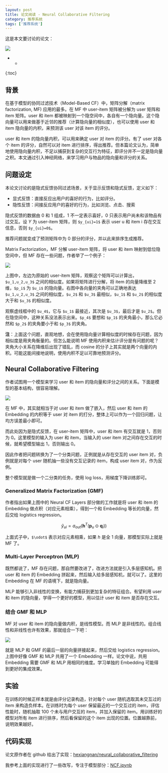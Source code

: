 ```yaml
---
layout: post
title: 论文阅读 - Neural Collaborative Filtering
category: 推荐系统
tags: ['推荐系统']
---
```


这是本文要讨论的论文：

![](https://wangyu-name.oss-cn-hangzhou.aliyuncs.com/superbed/2019/09/10/5d773f80451253d178363e13.jpg)

- *
{:toc}

## 背景

在基于模型的协同过滤技术（Model-Based CF）中，矩阵分解（matrix factorization, MF) 应用的最多。在 MF 中 user-item 矩阵被分解为 user 矩阵和 item 矩阵。user 和 item 都被映射到一个隐空间中，各自有一个隐向量。这个隐向量可以用来做基于近邻的推荐（计算隐向量的相似度），也可以使用 user 和 item 隐向量的内积，来预测该 user 对该 item 的评分。

user 和 item 的隐向量内积，可以用来确定 user 对 item 的评分。有了 user 对各个 item 的评分，自然可以对 item 进行排序，得出推荐。但本篇论文认为，简单地使用隐向量内积，不足以捕获到复杂的交互行为特征，即评分并不一定是隐向量之积。本文通过引入神经网络，来学习用户与物品的隐向量和评分的关系。

## 问题设定

本论文讨论的是隐式反馈协同过滤场景，关于显示反馈和隐式反馈，定义如下：

- 显式反馈：直接反应出用户的喜好的行为，比如评分。
- 隐性反馈：间接反应用户的喜好的行为，比如浏览、点击、搜索

隐式反馈的数据由 0 和 1 组成，1 不一定表示喜好，0 只表示用户尚未和该物品有过交互。设 $Y$ 为 user-item 矩阵，则 `$y_{ui}=1$` 表示 user u 和 item i 存在交互信息，否则 `$y_{ui}=0$`。

推荐问题就变成了预测矩阵中为 0 部分的评分，并以此来排序生成推荐。

Matrix Factorization，MF 分解 user-item 矩阵，将 user 和 item 映射到低位隐空间中，但 MF 存在一些问题，作者举了一个例子：

![](https://wangyu-name.oss-cn-hangzhou.aliyuncs.com/superbed/2019/09/10/5d7754b8451253d17838bc20.jpg)

上图中，左边为原始的 user-item 矩阵，观察这个矩阵可以计算出，`$u_1,u_2,u_3$` 之间的相似度。如果将矩阵进行分解，将 item 的向量降维至 2 维，`$p_i$` 为 `$u_i$` 的隐向量。右图中各向量的夹角可以正确地表达 `$u_1,u_2,u_3$` 之间的相似度，`$u_2$` 和 `$u_3$` 最相似，`$u_1$` 和 `$u_2$` 的相似度大于和 `$u_3$` 的相似度。

观察虚线框中的 `$u_4$`，它与 `$u_1$` 最接近，其次是 `$u_3$`，最后才是 `$u_2$`。但在隐空间中，这种关系没法表示出来。`$p_4$` 要想和 `$p_1$` 的夹角最小，那么它必然和 `$p_2$` 的夹角要小于和 `$p_3$` 的夹角。

**注**：上面这个问题，直观地想，会在使用隐向量计算相似度的时候存在问题，因为相似度是用夹角衡量的。但怎么能说明 MF 使用内积来估计评分是有问题的呢？夹角大小关系在降维后出现了错乱，而 cosine 的分子上其实就是两个向量的内积。可能这能间接地说明，使用内积不足以可靠地预测评分。

## Neural Collaborative Filtering

作者试图用一个模型来学习 user 和 item 的隐向量和评分之间的关系。下面是模型的基本结构，很容易理解。

![](https://wangyu-name.oss-cn-hangzhou.aliyuncs.com/superbed/2019/09/10/5d7759f9451253d178397ea8.jpg)

在 MF 中，其实就相当于对 user 和 item 做了嵌入，然后 user 和 item 的 Embedding 的内积等于 user 对 item 的打分，整体上可以作为一个回归问题，让均方误差最小即可。

而此处因为是隐式反馈，在 user-item 矩阵中，user 和 item 有交互就是 1，否则为 0。这里模型的输入为 user 和 item，当输入的 user item 对之间存在交互的时候，就希望模型输出 1，否则输出 0。

因此作者把问题转换为了一个分类问题，正例就是从存在交互的 user item 对，负例就是对每个 user 随机抽一些没有交互记录的 item，构成 user item 对，作为反例。

整个模型就是做一个二分类的任务，使用 log loss，用梯度下降训练即可。

### Generalized Matrix Factorization (GMF)

作者指出如果上图中的 Neural CF Layers 部分做的工作就是将 user 和 item 的 Embedding 做点积（对应元素相乘），得到一个和 Embedding 等长的向量，然后交给 logistics regression。

$$
\hat{y}_{u i}=a_{o u t}\left(\mathbf{h}^{T}\left(\mathbf{p}_{u} \odot \mathbf{q}_{i}\right)\right)
$$

上面式子中，`$\odot$` 表示对应元素相乘，如果 $h$ 是全 1 向量，那模型实际上就是 MF 了。


### Multi-Layer Perceptron (MLP)

既然都说了，MF 存在问题，那自然要改进了，改进方法就是引入多层感知机。把 user 和 item 的 Embedding 拼起来，然后输入给多层感知机，就可以了。这里的 Embedding 在 MF 的语境下，就是隐向量。

MLP 能够引入非线性的变换，有能力捕获到更加复杂的特征组合。有望利用 user 和 item 的隐向量，学得一个更好的模型，用以估计 user 和 item 是否存在交互。

### 结合 GMF 和 MLP

MF 对 user 和 item 的隐向量做内积，是线性模型。而 MLP 是非线性的。组合线性和非线性也许有效果，那就组合一下吧：

![](https://wangyu-name.oss-cn-hangzhou.aliyuncs.com/superbed/2019/09/10/5d776506451253d1783ac347.jpg)

就是 MLP 和 GMF 的最后一层的向量拼接起来，然后交给 logistics regression。上图中好像 GMF 和 MLP 共用了一个 Embedding 一样。论文中说，共用 Embedding 需要 GMF 和 MLP 用相同的维度。学习单独的 Embedding 可能得到更好的集成效果。


## 实验

在训练的时候正样本就是由评分记录构造，针对每个 user 随机选取其未交互过的 item 来构造负样本。在训练时为每个 user 保留最近的一个交互过的 item，评估性能时，随机抽取 100 个未与用户交互的 item，并加入保留的 item。用训练好的模型对所有 item 进行排序，然后看保留的这个 item 出现的位置。位置越靠前，说明效果越好。

## 代码实现

论文原作者在 github 给出了实现：[hexiangnan/neural_collaborative_filtering](https://github.com/hexiangnan/neural_collaborative_filtering)

我参考上面的实现进行了一些改写，专注于模型部分：[NCF.ipynb](https://github.com/wy-ei/recommender_systems/blob/master/NCF.ipynb)